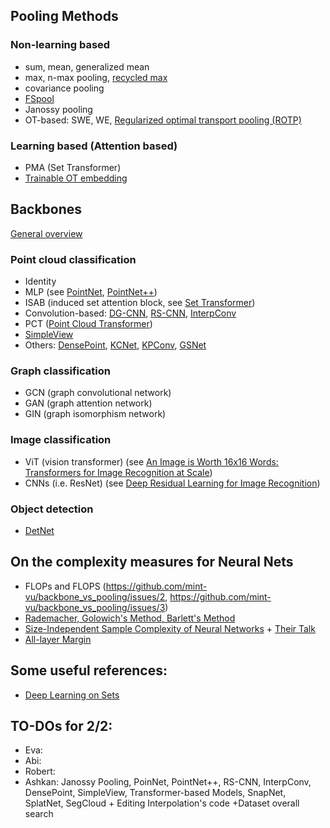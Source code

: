## Pooling Methods
### Non-learning based
* sum, mean, generalized mean
* max, n-max pooling, [recycled max](https://openaccess.thecvf.com/content/CVPR2022/html/Chen_Why_Discard_if_You_Can_Recycle_A_Recycling_Max_Pooling_CVPR_2022_paper.html)
* covariance pooling
* [FSpool](https://github.com/Cyanogenoid/fspool)
* Janossy pooling
* OT-based: SWE, WE, [Regularized optimal transport pooling (ROTP)](https://arxiv.org/pdf/2212.06339.pdf)
### Learning based (Attention based)
* PMA (Set Transformer)
* [Trainable OT embedding](https://openreview.net/forum?id=ZK6vTvb84s)
## Backbones
[General overview](https://arxiv.org/pdf/2206.08016.pdf)
### Point cloud classification
* Identity
* MLP (see [PointNet](https://arxiv.org/pdf/1612.00593.pdf), [PointNet++](https://arxiv.org/pdf/1706.02413.pdf))
* ISAB (induced set attention block, see [Set Transformer](https://arxiv.org/pdf/1810.00825.pdf))
* Convolution-based: [DG-CNN](https://arxiv.org/pdf/1801.07829.pdf), [RS-CNN](https://arxiv.org/pdf/1904.07601.pdf), [InterpConv](https://arxiv.org/pdf/1908.04512.pdf)
* PCT ([Point Cloud Transformer](https://arxiv.org/pdf/2012.09688.pdf))
* [SimpleView](https://arxiv.org/pdf/2106.05304.pdf)
* Others: [DensePoint](https://arxiv.org/pdf/1909.03669.pdf), [KCNet](https://arxiv.org/pdf/1712.06760.pdf), [KPConv](https://arxiv.org/pdf/1904.08889.pdf), [GSNet](https://arxiv.org/pdf/1912.10644.pdf)
### Graph classification
* GCN (graph convolutional network)
* GAN (graph attention network)
* GIN (graph isomorphism network)
### Image classification
* ViT (vision transformer) (see [An Image is Worth 16x16 Words: Transformers for Image Recognition at Scale](https://arxiv.org/pdf/2010.11929.pdf))
* CNNs (i.e. ResNet) (see [Deep Residual Learning for Image Recognition](https://arxiv.org/pdf/1512.03385.pdf))
### Object detection
* [DetNet](https://arxiv.org/pdf/1804.06215.pdf)
## On the complexity measures for Neural Nets
* FLOPs and FLOPS (https://github.com/mint-vu/backbone_vs_pooling/issues/2, https://github.com/mint-vu/backbone_vs_pooling/issues/3)
* [Rademacher, Golowich's Method, Barlett's Method](https://github.com/mint-vu/backbone_vs_pooling/issues/1)
* [Size-Independent Sample Complexity of Neural Networks](https://arxiv.org/abs/1712.06541) + [Their Talk](https://www.youtube.com/watch?v=3nhavy2sUEA)
* [All-layer Margin](https://openreview.net/pdf?id=HJe_yR4Fwr)
## Some useful references: 

* [Deep Learning on Sets](https://fabianfuchsml.github.io/learningonsets/#fn:limitations_result)

## TO-DOs for 2/2:
* Eva:
* Abi:
* Robert:
* Ashkan: Janossy Pooling, PoinNet, PointNet++, RS-CNN, InterpConv, DensePoint, SimpleView, Transformer-based Models, SnapNet, SplatNet, SegCloud + Editing Interpolation's code +Dataset overall search

